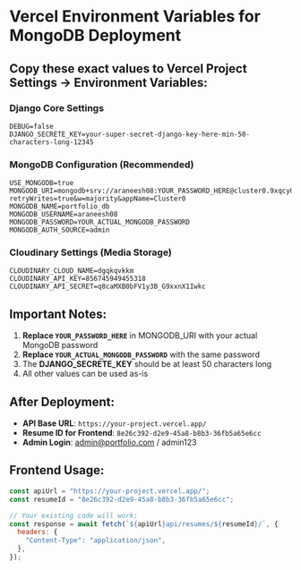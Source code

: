 # Vercel Environment Variables for MongoDB Deployment

## Copy these exact values to Vercel Project Settings → Environment Variables:

### Django Core Settings
```
DEBUG=false
DJANGO_SECRETE_KEY=your-super-secret-django-key-here-min-50-characters-long-12345
```

### MongoDB Configuration (Recommended)
```
USE_MONGODB=true
MONGODB_URI=mongodb+srv://araneesh08:YOUR_PASSWORD_HERE@cluster0.9xqcy0k.mongodb.net/?retryWrites=true&w=majority&appName=Cluster0
MONGODB_NAME=portfolio_db
MONGODB_USERNAME=araneesh08
MONGODB_PASSWORD=YOUR_ACTUAL_MONGODB_PASSWORD
MONGODB_AUTH_SOURCE=admin
```

### Cloudinary Settings (Media Storage)
```
CLOUDINARY_CLOUD_NAME=dgqkqvkkm
CLOUDINARY_API_KEY=856745949455318
CLOUDINARY_API_SECRET=q8caMXB0bFV1y3B_G9xxnX1Iwkc
```

## Important Notes:

1. **Replace `YOUR_PASSWORD_HERE`** in MONGODB_URI with your actual MongoDB password
2. **Replace `YOUR_ACTUAL_MONGODB_PASSWORD`** with the same password
3. The **DJANGO_SECRETE_KEY** should be at least 50 characters long
4. All other values can be used as-is

## After Deployment:

- **API Base URL**: `https://your-project.vercel.app/`
- **Resume ID for Frontend**: `8e26c392-d2e9-45a8-b8b3-36fb5a65e6cc`
- **Admin Login**: admin@portfolio.com / admin123

## Frontend Usage:

```javascript
const apiUrl = "https://your-project.vercel.app/";
const resumeId = "8e26c392-d2e9-45a8-b8b3-36fb5a65e6cc";

// Your existing code will work:
const response = await fetch(`${apiUrl}api/resumes/${resumeId}/`, {
  headers: {
    "Content-Type": "application/json",
  },
});
``` 